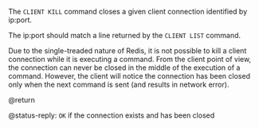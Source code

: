 The `CLIENT KILL` command closes a given client connection identified
by ip:port.

The ip:port should match a line returned by the `CLIENT LIST` command.

Due to the single-treaded nature of Redis, it is not possible to
kill a client connection while it is executing a command. From
the client point of view, the connection can never be closed
in the middle of the execution of a command. However, the client
will notice the connection has been closed only when the
next command is sent (and results in network error).

@return

@status-reply: `OK` if the connection exists and has been closed

